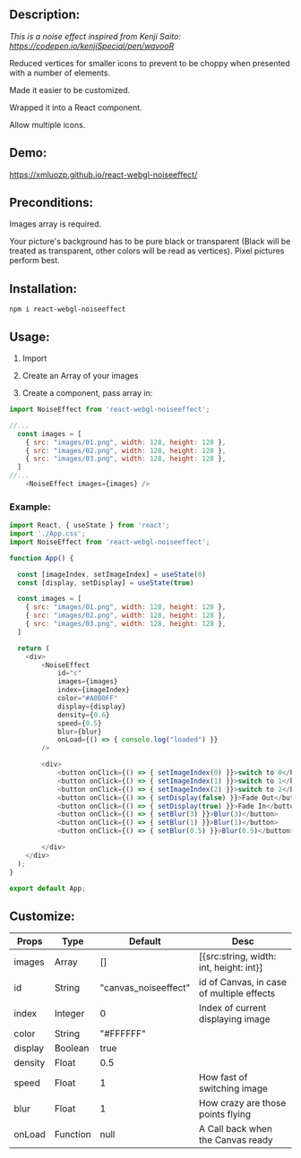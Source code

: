 

## Description:

*This is a noise effect inspired from Kenji Saito: https://codepen.io/kenjiSpecial/pen/wavooR*

Reduced vertices for smaller icons to prevent to be choppy when presented with a number of elements.

Made it easier to be customized.

Wrapped it into a React component.

Allow multiple icons.

## Demo:

https://xmluozp.github.io/react-webgl-noiseeffect/

## Preconditions:

Images array is required.

Your picture's background has to be pure black or transparent (Black will be treated as transparent, other colors will be read as vertices). Pixel pictures perform best.

## Installation:

```
npm i react-webgl-noiseeffect
```

## Usage:

1. Import

2. Create an Array of your images

3. Create a component, pass array in:

```javascript
import NoiseEffect from 'react-webgl-noiseeffect';

//...
  const images = [
    { src: "images/01.png", width: 128, height: 128 },
    { src: "images/02.png", width: 128, height: 128 },
    { src: "images/03.png", width: 128, height: 128 },
  ]
//...
    <NoiseEffect images={images} />
```


### Example:

```javascript
import React, { useState } from 'react';
import './App.css';
import NoiseEffect from 'react-webgl-noiseeffect';

function App() {

  const [imageIndex, setImageIndex] = useState(0)
  const [display, setDisplay] = useState(true)

  const images = [
    { src: "images/01.png", width: 128, height: 128 },
    { src: "images/02.png", width: 128, height: 128 },
    { src: "images/03.png", width: 128, height: 128 },
  ]

  return (
    <div>
        <NoiseEffect
            id="c"
            images={images}
            index={imageIndex}
            color="#A0B0FF"
            display={display}
            density={0.6}
            speed={0.5}
            blur={blur}
            onLoad={() => { console.log("loaded") }}
        />

        <div>
            <button onClick={() => { setImageIndex(0) }}>switch to 0</button>
            <button onClick={() => { setImageIndex(1) }}>switch to 1</button>
            <button onClick={() => { setImageIndex(2) }}>switch to 2</button>
            <button onClick={() => { setDisplay(false) }}>Fade Out</button>
            <button onClick={() => { setDisplay(true) }}>Fade In</button>
            <button onClick={() => { setBlur(3) }}>Blur(3)</button>
            <button onClick={() => { setBlur(1) }}>Blur(1)</button>
            <button onClick={() => { setBlur(0.5) }}>Blur(0.5)</button>

        </div>
    </div>
  );
}

export default App;

```

## Customize:

| Props         | Type          | Default             | Desc                                  |
| ------------- | ------------- | ------------------- | ------------------------------------- |
| images        | Array         |  []                 | [{src:string, width: int, height: int}] |
| id            | String        | "canvas_noiseeffect"| id of Canvas, in case of multiple effects |
| index         | Integer       |  0                  | Index of current displaying image      |
| color         | String        |  "#FFFFFF"          |                                       |
| display       | Boolean       |    true             |                                       |
| density       | Float         |    0.5              |                                       |
| speed         | Float         |    1                | How fast of switching image           |
| blur          | Float         |    1                | How crazy are those points flying |
| onLoad        | Function      |    null             | A Call back when the Canvas ready     |


